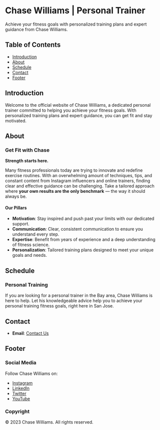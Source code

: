 # Chase Williams | Personal Trainer

Achieve your fitness goals with personalized training plans and expert guidance from Chase Williams.

## Table of Contents

- [Introduction](#introduction)
- [About](#about)
- [Schedule](#schedule)
- [Contact](#contact)
- [Footer](#footer)

## Introduction

Welcome to the official website of Chase Williams, a dedicated personal trainer committed to helping you achieve your fitness goals. With personalized training plans and expert guidance, you can get fit and stay motivated.

## About

### Get Fit with Chase

**Strength starts here.**

Many fitness professionals today are trying to innovate and redefine exercise routines. With an overwhelming amount of techniques, tips, and constant content from Instagram influencers and online trainers, finding clear and effective guidance can be challenging. Take a tailored approach where **your own results are the only benchmark** — the way it should always be.

#### Our Pillars

- **Motivation**: Stay inspired and push past your limits with our dedicated support.
- **Communication**: Clear, consistent communication to ensure you understand every step.
- **Expertise**: Benefit from years of experience and a deep understanding of fitness science.
- **Personalization**: Tailored training plans designed to meet your unique goals and needs.

## Schedule

### Personal Training

If you are looking for a personal trainer in the Bay area, Chase Williams is here to help. Let his knowledgeable advice help you to achieve your personal training fitness goals, right here in San Jose.

## Contact

- **Email**: [Contact Us](mailto:email@example.com)

## Footer

### Social Media

Follow Chase Williams on:

- [Instagram](https://www.instagram.com)
- [LinkedIn](https://www.linkedin.com)
- [Twitter](https://www.twitter.com)
- [YouTube](https://www.youtube.com)

### Copyright

© 2023 Chase Williams. All rights reserved.
